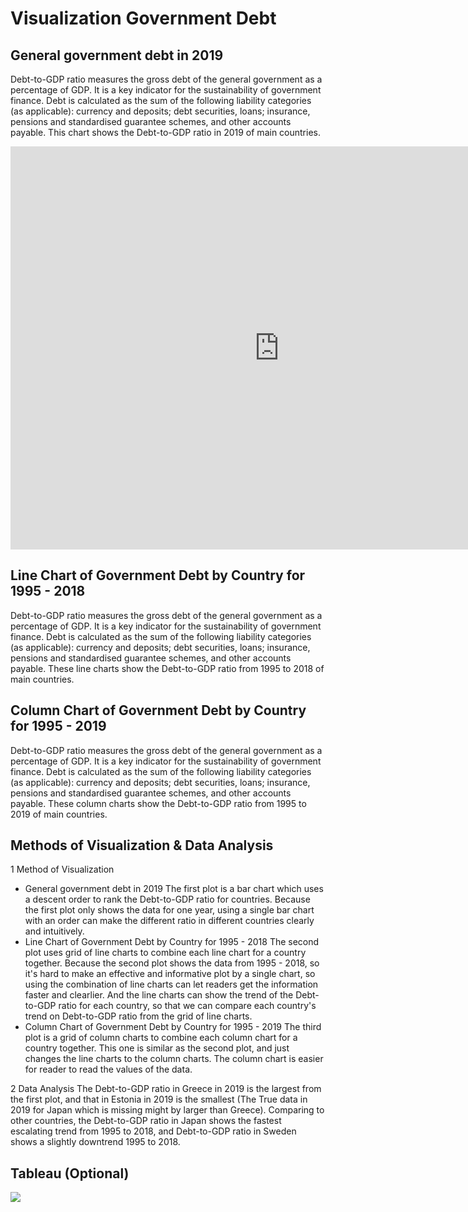 # Visualization Government Debt

## General government debt in 2019

Debt-to-GDP ratio measures the gross debt of the general government as a percentage of GDP. It is a key indicator for the sustainability of government finance. Debt is calculated as the sum of the following liability categories (as applicable): currency and deposits; debt securities, loans; insurance, pensions and standardised guarantee schemes, and other accounts payable.
This chart shows the Debt-to-GDP ratio in 2019 of main countries.

<iframe src="https://data.oecd.org/chart/6gO2" width="860" height="645" style="border: 0" mozallowfullscreen="true" webkitallowfullscreen="true" allowfullscreen="true"><a href="https://data.oecd.org/chart/6gO2" target="_blank">OECD Chart: General government debt, Total, % of GDP, Annual, 2019</a></iframe>

## Line Chart of Government Debt by Country for 1995 - 2018

Debt-to-GDP ratio measures the gross debt of the general government as a percentage of GDP. It is a key indicator for the sustainability of government finance. Debt is calculated as the sum of the following liability categories (as applicable): currency and deposits; debt securities, loans; insurance, pensions and standardised guarantee schemes, and other accounts payable.
These line charts show the Debt-to-GDP ratio from 1995 to 2018 of main countries.

<div class="flourish-embed flourish-chart" data-src="visualisation/5295079"><script src="https://public.flourish.studio/resources/embed.js"></script></div>

## Column Chart of Government Debt by Country for 1995 - 2019

Debt-to-GDP ratio measures the gross debt of the general government as a percentage of GDP. It is a key indicator for the sustainability of government finance. Debt is calculated as the sum of the following liability categories (as applicable): currency and deposits; debt securities, loans; insurance, pensions and standardised guarantee schemes, and other accounts payable.
These column charts show the Debt-to-GDP ratio from 1995 to 2019 of main countries.

<div class="flourish-embed flourish-chart" data-src="visualisation/5294568"><script src="https://public.flourish.studio/resources/embed.js"></script></div>

## Methods of Visualization & Data Analysis

1 Method of Visualization
* General government debt in 2019
The first plot is a bar chart which uses a descent order to rank the Debt-to-GDP ratio for countries. Because the first plot only shows the data for one year, using a single bar chart with an order can make the different ratio in different countries clearly and intuitively.
* Line Chart of Government Debt by Country for 1995 - 2018
The second plot uses grid of line charts to combine each line chart for a country together. Because the second plot shows the data from 1995 - 2018, so it's hard to make an effective and informative plot by a single chart, so using the combination of line charts can let readers get the information faster and clearlier. And the line charts can show the trend of the Debt-to-GDP ratio for each country, so that we can compare each country's trend on Debt-to-GDP ratio from the grid of line charts.
* Column Chart of Government Debt by Country for 1995 - 2019
The third plot is a grid of column charts to combine each column chart for a country together. This one is similar as the second plot, and just changes the line charts to the column charts. The column chart is easier for reader to read the values of the data.

2 Data Analysis
The Debt-to-GDP ratio in Greece in 2019 is the largest from the first plot, and that in Estonia in 2019 is the smallest (The True data in 2019 for Japan which is missing might by larger than Greece). Comparing to other countries, the Debt-to-GDP ratio in Japan shows the fastest escalating trend from 1995 to 2018, and Debt-to-GDP ratio in Sweden shows a slightly downtrend 1995 to 2018.

## Tableau (Optional)

<div class='tableauPlaceholder' id='viz1613324250740' style='position: relative'><noscript><a href='#'><img alt=' ' src='https:&#47;&#47;public.tableau.com&#47;static&#47;images&#47;Ta&#47;Tableauworkbook1optional&#47;Debt-to-GDPratio&#47;1_rss.png' style='border: none' /></a></noscript><object class='tableauViz'  style='display:none;'><param name='host_url' value='https%3A%2F%2Fpublic.tableau.com%2F' /> <param name='embed_code_version' value='3' /> <param name='site_root' value='' /><param name='name' value='Tableauworkbook1optional&#47;Debt-to-GDPratio' /><param name='tabs' value='no' /><param name='toolbar' value='yes' /><param name='static_image' value='https:&#47;&#47;public.tableau.com&#47;static&#47;images&#47;Ta&#47;Tableauworkbook1optional&#47;Debt-to-GDPratio&#47;1.png' /> <param name='animate_transition' value='yes' /><param name='display_static_image' value='yes' /><param name='display_spinner' value='yes' /><param name='display_overlay' value='yes' /><param name='display_count' value='yes' /><param name='language' value='en' /></object></div>                <script type='text/javascript'>                    var divElement = document.getElementById('viz1613324250740');                    var vizElement = divElement.getElementsByTagName('object')[0];                    vizElement.style.width='100%';vizElement.style.height=(divElement.offsetWidth*0.75)+'px';                    var scriptElement = document.createElement('script');                    scriptElement.src = 'https://public.tableau.com/javascripts/api/viz_v1.js';                    vizElement.parentNode.insertBefore(scriptElement, vizElement);                </script>
